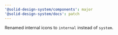 ```yaml
---
'@solid-design-system/components': major
'@solid-design-system/docs': patch
---
```


Renamed internal icons to `internal` instead of `system`.
